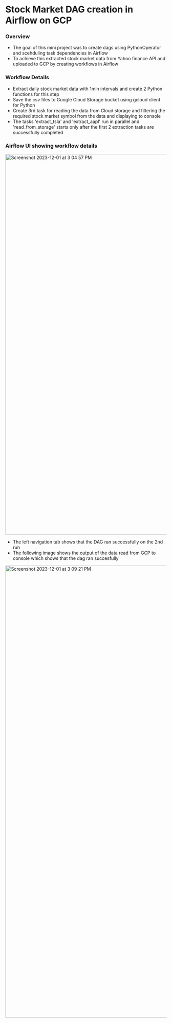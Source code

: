 # Stock Market DAG creation in Airflow on GCP

### Overview
- The goal of this mini project was to create dags using PythonOperator and scehduling task dependencies in Airflow
- To achieve this extracted stock market data from Yahoo finance API and uploaded to GCP by creating workflows in Airflow

### Workflow Details
- Extract daily stock market data with 1min intervals and create 2 Python functions for this step
- Save the csv files to Google Cloud Storage bucket using gcloud client for Python
- Create 3rd task for reading the data from Cloud storage and filtering the required stock market symbol from the data and displaying to console
- The tasks 'extract_tsla' and 'extract_aapl' run in parallel and 'read_from_storage' starts only after the first 2 extraction tasks are successfully completed

### Airflow UI showing workflow details

<img width="1183" alt="Screenshot 2023-12-01 at 3 04 57 PM" src="https://github.com/meetapandit/airflow_dag_creation_project/assets/15186489/ed08a9cb-418b-4815-83f7-5330a937ff7a">

- The left navigation tab shows that the DAG ran successfully on the 2nd run
- The following image shows the output of the data read from GCP to console which shows that the dag ran succesfully

<img width="1406" alt="Screenshot 2023-12-01 at 3 09 21 PM" src="https://github.com/meetapandit/airflow_dag_creation_project/assets/15186489/eebcd96f-e61d-4495-9591-a02f9d8803b7">
